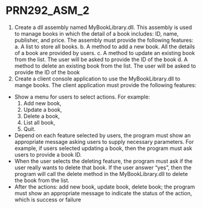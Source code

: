 # PRN292_ASM_2
1. Create a dll assembly named MyBookLibrary.dll. This assembly is used to manage books in which the detail of a book includes: ID, name, publisher, and price. The assembly must provide the following features: 
  a. A list to store all books.
  b. A method to add a new book. All the details of a book are provided by users.
  c. A method to update an existing book from the list. The user will be asked to provide the ID of the book
  d. A method to delete an existing book from the list. The user will be asked to provide the ID of the book
2. Create a client console application to use the MyBookLibrary.dll to mange books. The client application must provide the following features:
  + Show a menu for users to select actions. For example: 
      1. Add new book, 
      2. Update a book, 
      3. Delete a book, 
      4. List all book, 
      5. Quit.
   + Depend on each feature selected by users, the program must show an appropriate message asking users to supply necessary parameters. For example, if users selected updating  a book, then the program must ask users to provide a book ID.
   + When the user selects the deleting feature, the program must ask if the user really wants to delete that book. If the user answer “yes”, then the program will call the delete method in the MyBookLibrary.dll to delete the book from the list.
   + After the actions: add new book, update book, delete book; the program must show an appropriate message to indicate the status of the action, which is success or failure
